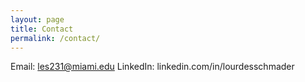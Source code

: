 ```yaml
---
layout: page
title: Contact
permalink: /contact/
---
```

Email: les231@miami.edu
LinkedIn: linkedin.com/in/lourdesschmader
